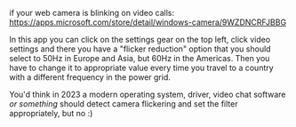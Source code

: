 if your web camera is blinking on video calls: https://apps.microsoft.com/store/detail/windows-camera/9WZDNCRFJBBG

In this app you can click on the settings gear on the top left, click video settings and there you have a "flicker reduction" option that you should select to 50Hz in Europe and Asia, but 60Hz in the Americas.
Then you have to change it to appropriate value every time you travel to a country with a different frequency in the power grid.

You'd think in 2023 a modern operating system, driver, video chat software _or something_ should detect camera flickering and set the filter appropriately, but no :)
